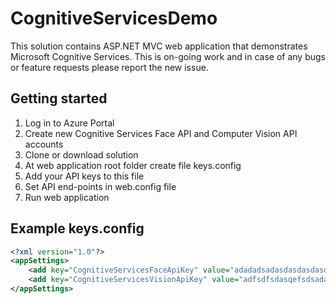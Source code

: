 # CognitiveServicesDemo

This solution contains ASP.NET MVC web application that demonstrates Microsoft Cognitive Services. This is on-going work and in case of any bugs or feature requests please report the new issue.

## Getting started

1. Log in to Azure Portal
2. Create new Cognitive Services Face API and Computer Vision API accounts
3. Clone or download solution
4. At web application root folder create file keys.config
5. Add your API keys to this file
6. Set API end-points in web.config file
7. Run web application

## Example keys.config

```xml
<?xml version="1.0"?>
<appSettings>
	<add key="CognitiveServicesFaceApiKey" value="adadadsadasdasdasdasd" />
	<add key="CognitiveServicesVisionApiKey" value="adfsdfsdasqefsdsadas" />
</appSettings>
```
